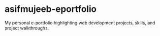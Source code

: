 # asifmujeeb-eportfolio
My personal e-portfolio highlighting web development projects, skills, and project walkthroughs.
